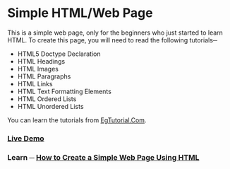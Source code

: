# Simple HTML/Web Page
This is a simple web page, only for the beginners who just started to learn HTML. To create this page, you will need to read the following tutorials─
- HTML5 Doctype Declaration
- HTML Headings
- HTML Images
- HTML Paragraphs
- HTML Links
- HTML Text Formatting Elements
- HTML Ordered Lists
- HTML Unordered Lists

You can learn the tutorials from [EgTutorial.Com](http://www.egtutorial.com/html/).
### [Live Demo](https://egtutorial.github.io/HTML-simple-web-page/)
### Learn ─ [How to Create a Simple Web Page Using HTML](http://www.egtutorial.com/html/how-to-create-a-simple-web-page-using-html/)
